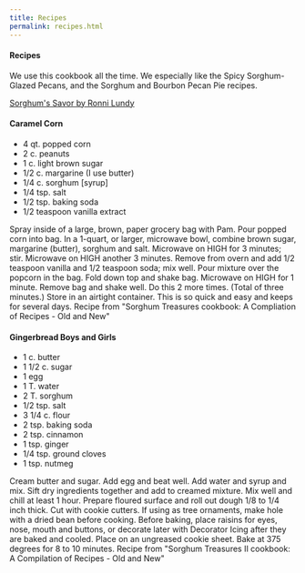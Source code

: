 ```yaml
---
title: Recipes
permalink: recipes.html
---
```


#### Recipes

We use this cookbook all the time. We especially like the Spicy Sorghum-Glazed Pecans, and the Sorghum and Bourbon Pecan Pie recipes.

[Sorghum's Savor by Ronni Lundy](https://www.amazon.com/gp/product/0813060826/ref=as_li_tl?ie=UTF8&camp=1789&creative=9325&creativeASIN=0813060826&linkCode=as2&tag=tomsvwbugrepa&linkId=978ce6df3a821522468e58aca0b58889)

#### Caramel Corn 

- 4 qt. popped corn
- 2 c. peanuts
- 1 c. light brown sugar
- 1/2 c. margarine (I use butter)
- 1/4 c. sorghum [syrup]
- 1/4 tsp. salt
- 1/2 tsp. baking soda
- 1/2 teaspoon vanilla extract


Spray inside of a large, brown, paper grocery bag with Pam. Pour popped corn into bag. In a 1-quart, or larger, microwave bowl, combine brown sugar, margarine (butter), sorghum and salt. Microwave on HIGH for 3 minutes; stir. Microwave on HIGH another 3 minutes. Remove from overn and add 1/2 teaspoon vanilla and 1/2 teaspoon soda; mix well. Pour mixture over the popcorn in the bag. Fold down top and shake bag. Microwave on HIGH for 1 minute. Remove bag and shake well. Do this 2 more times. (Total of three minutes.) Store in an airtight container. This is so quick and easy and keeps for several days. Recipe from "Sorghum Treasures cookbook: A Compliation of Recipes - Old and New"


#### Gingerbread Boys and Girls

- 1 c. butter
- 1 1/2 c. sugar
- 1 egg
- 1 T. water
- 2 T. sorghum
- 1/2 tsp. salt
- 3 1/4 c. flour
- 2 tsp. baking soda
- 2 tsp. cinnamon
- 1 tsp. ginger
- 1/4 tsp. ground cloves
- 1 tsp. nutmeg

Cream butter and sugar. Add egg and beat well. Add water and syrup and mix. Sift dry ingredients together and add to creamed mixture. Mix well and chill at least 1 hour. Prepare floured surface and roll out dough 1/8 to 1/4 inch thick. Cut with cookie cutters. If using as tree ornaments, make hole with a dried bean before cooking. Before baking, place raisins for eyes, nose, mouth and buttons, or decorate later with Decorator Icing after they are baked and cooled. Place on an ungreased cookie sheet. Bake at 375 degrees for 8 to 10 minutes. Recipe from "Sorghum Treasures II cookbook: A Compilation of Recipes - Old and New"


